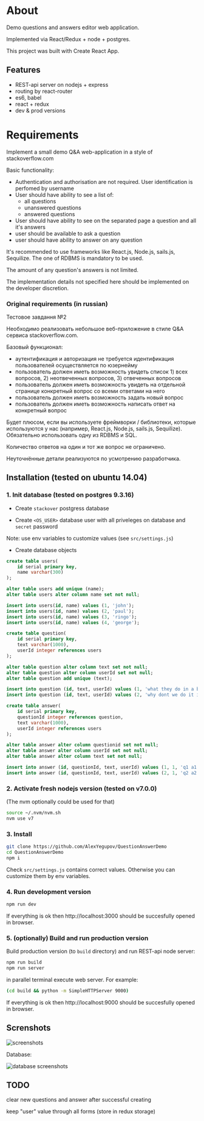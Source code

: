 About
==============
Demo questions and answers editor web application.

Implemented via React/Redux + node + postgres.

This project was built with Create React App.


Features
-----------

* REST-api server on nodejs + express
* routing by react-router
* es6, babel
* react + redux
* dev & prod versions


Requirements
=================

Implement a small demo Q&A web-application in a style of stackoverflow.com

Basic functionality:
- Authentication and authorisation are not required. User identification is perfomed by username
- User should have ability to see a list of:
   - all questions
   - unanswered questions
   - answered questions
- User should have ability to see on the separated page a question and all it's answers
- user should be available to ask a question
- user should have ability to answer on any question

It's recommended to use frameworks like React.js, Node.js, sails.js, Sequilize.
The one of RDBMS is mandatory to be used.

The amount of any question's answers is not limited.

The implementation details not specified here should be implemented on the developer discretion.



### Original requirements (in russian) ###

Тестовое завдання №2

Необходимо реализовать небольшое веб-приложение в стиле Q&A сервиса stackoverflow.com.

Базовый функционал:
 * аутентификация и авторизация не требуется
идентификация пользователей осуществляется по юзернейму
 * пользователь должен иметь возможность увидеть список 1) всех вопросов, 2) неотвеченных вопросов, 3) отвеченных вопросов
 * пользователь должен иметь возможность увидеть на отдельной странице конкретный вопрос со всеми ответами на него
 * пользователь должен иметь возможность задать новый вопрос
 * пользователь должен иметь возможность написать ответ на конкретный вопрос

Будет плюсом, если вы используете фреймворки / библиотеки, которые используются у нас (например, React.js, Node.js, sails.js, Sequilize). Обязательно использовать одну из RDBMS и SQL.

Количество ответов на один и тот же вопрос не ограничено.

Неуточнённые детали реализуются по усмотрению разработчика.




Installation (tested on ubuntu 14.04)
--------------------------------------------

### 1. Init database (tested on postgres 9.3.16) ###


* Create `stackover` postgress database

* Create `<OS_USER>` database user with all priveleges on database and `secret` password


Note: use env variables to customize values (see `src/settings.js`)

* Create database objects

```sql
create table users(
    id serial primary key,
    name varchar(300)
);

alter table users add unique (name);
alter table users alter column name set not null;

insert into users(id, name) values (1, 'john');
insert into users(id, name) values (2, 'paul');
insert into users(id, name) values (3, 'ringo');
insert into users(id, name) values (4, 'george');

create table question(
    id serial primary key,
    text varchar(1000),
    userId integer references users
);

alter table question alter column text set not null;
alter table question alter column userId set not null;
alter table question add unique (text);

insert into question (id, text, userId) values (1, 'what they do in a bed?', 1);
insert into question (id, text, userId) values (2, 'why dont we do it in a road?', 2);

create table answer(
    id serial primary key,
    questionId integer references question,
    text varchar(1000),
    userId integer references users
);

alter table answer alter column questionid set not null;
alter table answer alter column userId set not null;
alter table answer alter column text set not null;

insert into answer (id, questionId, text, userId) values (1, 1, 'q1 a1', 3);
insert into answer (id, questionId, text, userId) values (2, 1, 'q2 a2', 4);

```


### 2. Activate fresh nodejs version (tested on v7.0.0) ###

(The nvm optionally could be used for that)

```bash
source ~/.nvm/nvm.sh
nvm use v7
```


### 3. Install ###


```bash
git clone https://github.com/AlexYegupov/QuestionAnswerDemo
cd QuestionAnswerDemo
npm i

```

Check `src/settings.js` contains correct values. Otherwise you can customize them by env variables.


### 4. Run development version


```bash
npm run dev
```

If everything is ok then http://localhost:3000 should be succesfully opened in browser.


### 5. (optionally) Build and run production version

Build production version (to `build` directory) and run REST-api node server:
```bash
npm run build
npm run server
```

in parallel terminal execute web server. For example:
```bash
(cd build && python -m SimpleHTTPServer 9000)
```

If everything is ok then http://localhost:9000 should be succesfully opened in browser.


Screnshots
---------------------
![screenshots](https://github.com/AlexYegupov/QuestionAnswerDemo/blob/master/ss.png?raw=true)

Database:

![database screenshots](https://github.com/AlexYegupov/QuestionAnswerDemo/blob/master/ss_db.png?raw=true)



TODO
---------------

clear new questions and answer after successful creating

keep "user" value through all forms (store in redux storage)



